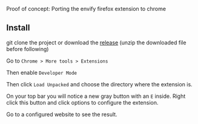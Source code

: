 Proof of concept: Porting the envify firefox extension to chrome

Install
---

git clone the project or download the [release](https://github.com/ylecuyer/envify-chrome/releases/download/poc/envify-chrome.zip) (unzip the downloaded file before following)

Go to `Chrome > More tools > Extensions`

Then enable `Developer Mode` 

Then click `Load Unpacked` and choose the directory where the extension is.

On your top bar you will notice a new gray button with an `E` inside. Right click this button and click options to configure the extension.

Go to a configured website to see the result.
